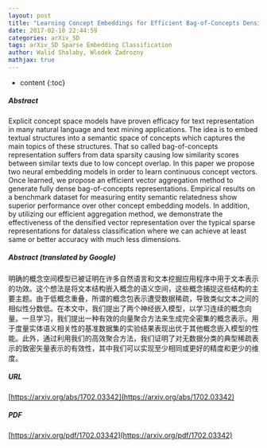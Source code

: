 ```yaml
---
layout: post
title: "Learning Concept Embeddings for Efficient Bag-of-Concepts Densification"
date: 2017-02-10 22:44:59
categories: arXiv_SD
tags: arXiv_SD Sparse Embedding Classification
author: Walid Shalaby, Wlodek Zadrozny
mathjax: true
---
```


* content
{:toc}

##### Abstract
Explicit concept space models have proven efficacy for text representation in many natural language and text mining applications. The idea is to embed textual structures into a semantic space of concepts which captures the main topics of these structures. That so called bag-of-concepts representation suffers from data sparsity causing low similarity scores between similar texts due to low concept overlap. In this paper we propose two neural embedding models in order to learn continuous concept vectors. Once learned, we propose an efficient vector aggregation method to generate fully dense bag-of-concepts representations. Empirical results on a benchmark dataset for measuring entity semantic relatedness show superior performance over other concept embedding models. In addition, by utilizing our efficient aggregation method, we demonstrate the effectiveness of the densified vector representation over the typical sparse representations for dataless classification where we can achieve at least same or better accuracy with much less dimensions.

##### Abstract (translated by Google)
明确的概念空间模型已被证明在许多自然语言和文本挖掘应用程序中用于文本表示的功效。这个想法是将文本结构嵌入概念的语义空间，这些概念捕捉这些结构的主要主题。由于低概念重叠，所谓的概念包表示遭受数据稀疏，导致类似文本之间的相似性分数低。在本文中，我们提出了两个神经嵌入模型，以学习连续的概念向量。一旦学习，我们提出一种有效的向量聚合方法来生成完全密集的概念表示。用于度量实体语义相关性的基准数据集的实验结果表现出优于其他概念嵌入模型的性能。此外，通过利用我们的高效聚合方法，我们证明了对无数据分类的典型稀疏表示的致密矢量表示的有效性，其中我们可以实现至少相同或更好的精度和更少的维度。

##### URL
[https://arxiv.org/abs/1702.03342](https://arxiv.org/abs/1702.03342)

##### PDF
[https://arxiv.org/pdf/1702.03342](https://arxiv.org/pdf/1702.03342)

